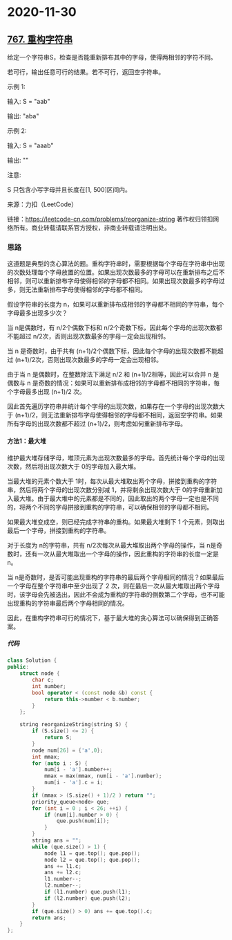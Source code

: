 # 2020-11-30

## [767. 重构字符串](https://leetcode-cn.com/problems/reorganize-string/)

给定一个字符串S，检查是否能重新排布其中的字母，使得两相邻的字符不同。

若可行，输出任意可行的结果。若不可行，返回空字符串。

示例 1:

输入: S = "aab"

输出: "aba"

示例 2:

输入: S = "aaab"

输出: ""

注意:

S 只包含小写字母并且长度在[1, 500]区间内。

来源：力扣（LeetCode）

链接：https://leetcode-cn.com/problems/reorganize-string
著作权归领扣网络所有。商业转载请联系官方授权，非商业转载请注明出处。

### 思路

这道题是典型的贪心算法的题。重构字符串时，需要根据每个字母在字符串中出现的次数处理每个字母放置的位置。如果出现次数最多的字母可以在重新排布之后不相邻，则可以重新排布字母使得相邻的字母都不相同。如果出现次数最多的字母过多，则无法重新排布字母使得相邻的字母都不相同。

假设字符串的长度为 n，如果可以重新排布成相邻的字母都不相同的字符串，每个字母最多出现多少次？

当 n是偶数时，有 n/2个偶数下标和 n/2个奇数下标，因此每个字母的出现次数都不能超过 n/2次，否则出现次数最多的字母一定会出现相邻。

当 n 是奇数时，由于共有 (n+1)/2个偶数下标，因此每个字母的出现次数都不能超过 (n+1)/2次，否则出现次数最多的字母一定会出现相邻。

由于当 n 是偶数时，在整数除法下满足 n/2 和 (n+1)/2相等，因此可以合并 n 是偶数与 n 是奇数的情况：如果可以重新排布成相邻的字母都不相同的字符串，每个字母最多出现 (n+1)/2 次。

因此首先遍历字符串并统计每个字母的出现次数，如果存在一个字母的出现次数大于 (n+1)/2，则无法重新排布字母使得相邻的字母都不相同，返回空字符串。如果所有字母的出现次数都不超过 (n+1)/2，则考虑如何重新排布字母。

#### 方法1：最大堆

维护最大堆存储字母，堆顶元素为出现次数最多的字母。首先统计每个字母的出现次数，然后将出现次数大于 0的字母加入最大堆。

当最大堆的元素个数大于 1时，每次从最大堆取出两个字母，拼接到重构的字符串，然后将两个字母的出现次数分别减 1，并将剩余出现次数大于 0的字母重新加入最大堆。由于最大堆中的元素都是不同的，因此取出的两个字母一定也是不同的，将两个不同的字母拼接到重构的字符串，可以确保相邻的字母都不相同。

如果最大堆变成空，则已经完成字符串的重构。如果最大堆剩下 1 个元素，则取出最后一个字母，拼接到重构的字符串。

对于长度为 n的字符串，共有 n/2次每次从最大堆取出两个字母的操作，当 n是奇数时，还有一次从最大堆取出一个字母的操作，因此重构的字符串的长度一定是 n。

当 n是奇数时，是否可能出现重构的字符串的最后两个字母相同的情况？如果最后一个字母在整个字符串中至少出现了 2 次，则在最后一次从最大堆取出两个字母时，该字母会先被选出，因此不会成为重构的字符串的倒数第二个字母，也不可能出现重构的字符串最后两个字母相同的情况。

因此，在重构字符串可行的情况下，基于最大堆的贪心算法可以确保得到正确答案。

##### 代码

```cpp
class Solution {
public:
    struct node {
        char c;
        int number;
        bool operator < (const node &b) const {
            return this->number < b.number;
        }
    };

    string reorganizeString(string S) {
        if (S.size() <= 2) {
            return S;
        }
        node num[26] = {'a',0};
        int mmax;
        for (auto i : S) {
            num[i - 'a'].number++;
            mmax = max(mmax, num[i - 'a'].number);
            num[i - 'a'].c = i;
        }
        if (mmax > (S.size() + 1)/2 ) return "";
        priority_queue<node> que;
        for (int i = 0 ; i < 26; ++i) {
            if (num[i].number > 0) {
                que.push(num[i]);
            }
        }
        string ans = "";
        while (que.size() > 1) {
            node l1 = que.top(); que.pop();
            node l2 = que.top(); que.pop();
            ans += l1.c;
            ans += l2.c;
            l1.number--;
            l2.number--;
            if (l1.number) que.push(l1);
            if (l2.number) que.push(l2);
        }
        if (que.size() > 0) ans += que.top().c;
        return ans;
    }
};
```

